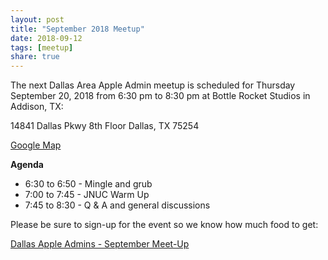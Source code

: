 ```yaml
---
layout: post
title: "September 2018 Meetup"
date: 2018-09-12
tags: [meetup]
share: true
---
```


The next Dallas Area Apple Admin meetup is scheduled for Thursday September 20, 2018 from 6:30 pm to 8:30 pm at Bottle Rocket Studios in Addison, TX:

14841 Dallas Pkwy
8th Floor
Dallas, TX 75254

[Google Map](https://www.google.com/maps/place/Bottle+Rocket/@32.949566,-96.824076,15z/data=!4m2!3m1!1s0x0:0x21f21e03b3ac6715?sa=X&ved=0ahUKEwiEl7_qn4ncAhUBULwKHR9yBtAQ_BIInwEwEQ)

**Agenda**

- 6:30 to 6:50 - Mingle and grub
- 7:00 to 7:45 - JNUC Warm Up
- 7:45 to 8:30 - Q & A and general discussions

Please be sure to sign-up for the event so we know how much food to get:

[Dallas Apple Admins - September Meet-Up](https://www.jamf.com/jamf-nation/events/user-groups/232/dallas-apple-admins-sep-2018-meet-up?view=info)
